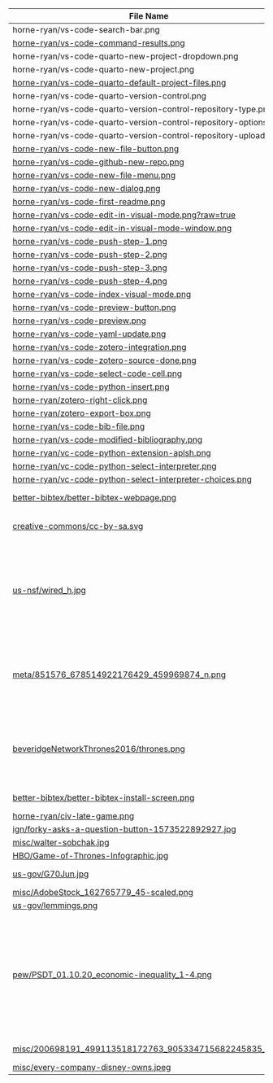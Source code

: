 | **File Name** | **Source** | **License** |
| -------- | ------- |------- |
| horne-ryan/vs-code-search-bar.png  | Ryan Horne | [CC BY-SA](https://creativecommons.org/licenses/by-sa/4.0/)
| [horne-ryan/vs-code-command-results.png](https://github.com/rmhorne/work-images/blob/main/images/horne-ryan/vs-code-command-results.png)  | Ryan Horne | [CC BY-SA](https://creativecommons.org/licenses/by-sa/4.0/)
| horne-ryan/vs-code-quarto-new-project-dropdown.png  | Ryan Horne | [CC BY-SA](https://creativecommons.org/licenses/by-sa/4.0/)
| horne-ryan/vs-code-quarto-new-project.png | Ryan Horne | [CC BY-SA](https://creativecommons.org/licenses/by-sa/4.0/)
| [horne-ryan/vs-code-quarto-default-project-files.png](horne-ryan/vs-code-quarto-default-project-files.png) | Ryan Horne | [CC BY-SA](https://creativecommons.org/licenses/by-sa/4.0/)
| horne-ryan/vs-code-quarto-version-control.png | Ryan Horne | [CC BY-SA](https://creativecommons.org/licenses/by-sa/4.0/)
| horne-ryan/vs-code-quarto-version-control-repository-type.png | Ryan Horne | [CC BY-SA](https://creativecommons.org/licenses/by-sa/4.0/)
| horne-ryan/vs-code-quarto-version-control-repository-options.png | Ryan Horne | [CC BY-SA](https://creativecommons.org/licenses/by-sa/4.0/)
| horne-ryan/vs-code-quarto-version-control-repository-upload.png | Ryan Horne | [CC BY-SA](https://creativecommons.org/licenses/by-sa/4.0/)
| [horne-ryan/vs-code-new-file-button.png](vs-code-new-file-button.png) | Ryan Horne | [CC BY-SA](https://creativecommons.org/licenses/by-sa/4.0/)
| [horne-ryan/vs-code-github-new-repo.png](https://github.com/rmhorne/work-images/blob/main/images/horne-ryan/vs-code-github-new-repo.png) | Ryan Horne | [CC BY-SA](https://creativecommons.org/licenses/by-sa/4.0/)
| [horne-ryan/vs-code-new-file-menu.png](https://github.com/rmhorne/work-images/blob/main/images/horne-ryan/vs-code-new-file-menu.png) | Ryan Horne | [CC BY-SA](https://creativecommons.org/licenses/by-sa/4.0/)
[horne-ryan/vs-code-new-dialog.png](https://github.com/rmhorne/work-images/blob/main/images/horne-ryan/vs-code-new-dialog.png) | Ryan Horne | [CC BY-SA](https://creativecommons.org/licenses/by-sa/4.0/)
[horne-ryan/vs-code-first-readme.png](https://github.com/rmhorne/work-images/blob/main/images/horne-ryan/vs-code-first-readme.png) | Ryan Horne | [CC BY-SA](https://creativecommons.org/licenses/by-sa/4.0/)
[horne-ryan/vs-code-edit-in-visual-mode.png?raw=true](https://github.com/rmhorne/work-images/blob/main/images/horne-ryan/vs-code-edit-in-visual-mode.png?raw=true)| Ryan Horne | [CC BY-SA](https://creativecommons.org/licenses/by-sa/4.0/)
[horne-ryan/vs-code-edit-in-visual-mode-window.png](https://github.com/rmhorne/work-images/blob/main/images/horne-ryan/vs-code-edit-in-visual-mode-window.png) | Ryan Horne | [CC BY-SA](https://creativecommons.org/licenses/by-sa/4.0/)
[horne-ryan/vs-code-push-step-1.png](https://github.com/rmhorne/work-images/blob/main/images/horne-ryan/vs-code-push-step-1.png)| Ryan Horne | [CC BY-SA](https://creativecommons.org/licenses/by-sa/4.0/)
[horne-ryan/vs-code-push-step-2.png](https://github.com/rmhorne/work-images/blob/main/images/horne-ryan/vs-code-push-step-2.png)| Ryan Horne | [CC BY-SA](https://creativecommons.org/licenses/by-sa/4.0/)
[horne-ryan/vs-code-push-step-3.png](https://github.com/rmhorne/work-images/blob/main/images/horne-ryan/vs-code-push-step-3.png)| Ryan Horne | [CC BY-SA](https://creativecommons.org/licenses/by-sa/4.0/)
[horne-ryan/vs-code-push-step-4.png](https://github.com/rmhorne/work-images/blob/main/images/horne-ryan/vs-code-push-step-4.png)| Ryan Horne | [CC BY-SA](https://creativecommons.org/licenses/by-sa/4.0/)
[horne-ryan/vs-code-index-visual-mode.png](https://github.com/rmhorne/work-images/blob/main/images/horne-ryan/vs-code-index-visual-mode.png)| Ryan Horne | [CC BY-SA](https://creativecommons.org/licenses/by-sa/4.0/)
[horne-ryan/vs-code-preview-button.png](https://github.com/rmhorne/work-images/blob/main/images/horne-ryan/vs-code-preview-button.png)| Ryan Horne | [CC BY-SA](https://creativecommons.org/licenses/by-sa/4.0/)
[horne-ryan/vs-code-preview.png](https://github.com/rmhorne/work-images/blob/main/images/horne-ryan/vs-code-preview.png)| Ryan Horne | [CC BY-SA](https://creativecommons.org/licenses/by-sa/4.0/)
[horne-ryan/vs-code-yaml-update.png](https://github.com/rmhorne/work-images/blob/main/images/horne-ryan/vs-code-yaml-update.png)| Ryan Horne | [CC BY-SA](https://creativecommons.org/licenses/by-sa/4.0/)
[horne-ryan/vs-code-zotero-integration.png](https://github.com/rmhorne/work-images/blob/main/images/horne-ryan/vs-code-zotero-integration.png)| Ryan Horne | [CC BY-SA](https://creativecommons.org/licenses/by-sa/4.0/)
[horne-ryan/vs-code-zotero-source-done.png](https://github.com/rmhorne/work-images/blob/main/images/horne-ryan/vs-code-zotero-source-done.png)| Ryan Horne | [CC BY-SA](https://creativecommons.org/licenses/by-sa/4.0/)
[horne-ryan/vs-code-select-code-cell.png](https://github.com/rmhorne/work-images/blob/main/images/horne-ryan/vs-code-select-code-cell.png)| Ryan Horne | [CC BY-SA](https://creativecommons.org/licenses/by-sa/4.0/)
[horne-ryan/vs-code-python-insert.png](https://github.com/rmhorne/work-images/blob/main/images/horne-ryan/vs-code-python-insert.png)| Ryan Horne | [CC BY-SA](https://creativecommons.org/licenses/by-sa/4.0/)
[horne-ryan/zotero-right-click.png](https://github.com/rmhorne/work-images/blob/main/images/horne-ryan/zotero-right-click.png) | Ryan Horne | [CC BY-SA](https://creativecommons.org/licenses/by-sa/4.0/)
[horne-ryan/zotero-export-box.png](https://github.com/rmhorne/work-images/blob/main/images/horne-ryan/zotero-export-box.png) | Ryan Horne | [CC BY-SA](https://creativecommons.org/licenses/by-sa/4.0/)
[horne-ryan/vs-code-bib-file.png](https://github.com/rmhorne/work-images/blob/main/images/horne-ryan/vs-code-bib-file.png) | Ryan Horne | [CC BY-SA](https://creativecommons.org/licenses/by-sa/4.0/)
[horne-ryan/vs-code-modified-bibliography.png](https://github.com/rmhorne/work-images/blob/main/images/horne-ryan/vs-code-modified-bibliography.png)| Ryan Horne | [CC BY-SA](https://creativecommons.org/licenses/by-sa/4.0/)
[horne-ryan/vc-code-python-extension-aplsh.png](https://github.com/rmhorne/work-images/blob/main/images/horne-ryan/vc-code-python-extension-aplsh.png)| Ryan Horne | [CC BY-SA](https://creativecommons.org/licenses/by-sa/4.0/)
[horne-ryan/vc-code-python-select-interpreter.png](https://github.com/rmhorne/work-images/blob/main/images/horne-ryan/vc-code-python-select-interpreter.png)| Ryan Horne | [CC BY-SA](https://creativecommons.org/licenses/by-sa/4.0/)
[horne-ryan/vc-code-python-select-interpreter-choices.png](https://github.com/rmhorne/work-images/blob/main/images/horne-ryan/vc-code-python-select-interpreter-choices.png)| Ryan Horne | [CC BY-SA](https://creativecommons.org/licenses/by-sa/4.0/)
[better-bibtex/better-bibtex-webpage.png](https://github.com/rmhorne/work-images/blob/main/images/better-bibtex/better-bibtex-webpage.png) | Emiliano Heyns | [MIT License]([https://creativecommons.org/licenses/by-sa/4.0/](https://github.com/retorquere/zotero-better-bibtex#MIT-1-ov-file))
[creative-commons/cc-by-sa.svg]([https://github.com/rmhorne/work-images/blob/main/images/creative-commons/cc-by-sa.svg](https://github.com/rmhorne/work-images/blob/main/images/us-nsf/wired_h.jpg)) | Creative Commons | [CC Trademark Policy](https://creativecommons.org/policies/#trademark)
[us-nsf/wired_h.jpg](https://github.com/rmhorne/work-images/blob/main/images/us-nsf/wired_h.jpg) | [NSF Internet Mapping Project (Image 2). Credit: Courtesy of Lumeta Corporation].(https://www.nsf.gov/news/mmg/mmg_disp.jsp?med_id=60125&from=) | Patent(s) pending; ©Lumeta Corporation (2004) All Rights Reserved; unknown license
[meta/851576_678514922176429_459969874_n.png](https://github.com/rmhorne/work-images/blob/main/images/meta/851576_678514922176429_459969874_n.png) | [Butler, Paul. “Visualizing Friendships.” Engineering at Meta (blog), December 14, 2010. https://engineering.fb.com/2010/12/13/core-infra/visualizing-friendships/](https://engineering.fb.com/2010/12/13/core-infra/visualizing-friendships/) |  ©Meta; unknown license
[beveridgeNetworkThrones2016/thrones.png](https://github.com/rmhorne/work-images/blob/main/images/beveridgeNetworkThrones2016/thrones.png) | [Figure #2 in Beveridge, Andrew, and Jie Shan. “Network of Thrones.” Math Horizons 23, no. 4 (2016): 18–22](https://www.tandfonline.com/doi/pdf/10.4169/mathhorizons.23.4.18) |  © Beveridge, Andrew, and Jie Shan; unknown license
[better-bibtex/better-bibtex-install-screen.png](https://github.com/rmhorne/work-images/blob/main/images/better-bibtex/better-bibtex-install-screen.png) | Emiliano Heyns | [MIT License]([https://creativecommons.org/licenses/by-sa/4.0/](https://github.com/retorquere/zotero-better-bibtex#MIT-1-ov-file))
[horne-ryan/civ-late-game.png](https://github.com/rmhorne/work-images/blob/main/images/horne-ryan/civ-late-game.png) | Ryan Horne | [CC BY-SA](https://creativecommons.org/licenses/by-sa/4.0/)
[ign/forky-asks-a-question-button-1573522892927.jpg](https://github.com/rmhorne/work-images/blob/main/images/ign/forky-asks-a-question-button-1573522892927.jpg) | Disney (?) | [Fair Use](https://www.copyright.gov/help/faq/faq-fairuse.html)
[misc/walter-sobchak.jpg](https://github.com/rmhorne/work-images/blob/main/images/misc/walter-sobchak.jpg) | Working Title Films (?) | [Fair Use](https://www.copyright.gov/help/faq/faq-fairuse.html)
[HBO/Game-of-Thrones-Infographic.jpg](https://github.com/rmhorne/work-images/blob/main/images/HBO/Game-of-Thrones-Infographic.jpg) | HBO | [Fair Use](https://www.copyright.gov/help/faq/faq-fairuse.html)
[us-gov/G70Jun.jpg](https://github.com/rmhorne/work-images/blob/main/images/us-gov/G70Jun.jpg) | US Government | [Public Domain](https://www.usa.gov/government-copyright)
[misc/AdobeStock_162765779_45-scaled.png](https://github.com/rmhorne/work-images/blob/main/images/misc/AdobeStock_162765779_45-scaled.png) | Adobe Stock (?) | [Fair Use](https://www.copyright.gov/help/faq/faq-fairuse.html)
[us-gov/lemmings.png](https://github.com/rmhorne/work-images/blob/main/images/us-gov/lemmings.png) | [Alaska State Government](https://www.adfg.alaska.gov/index.cfm?adfg=wildlifenews.view_article&articles_id=56) | [Fair Use](https://www.copyright.gov/help/faq/faq-fairuse.html)
[pew/PSDT_01.10.20_economic-inequality_1-4.png](https://github.com/rmhorne/work-images/blob/main/images/pew/PSDT_01.10.20_economic-inequality_1-4.png) | [1-4.png in Horowitz, Juliana Menasce, Ruth Igielnik, and Rakesh Kochhar. 2020. “Most Americans Say There Is Too Much Economic Inequality in the U.s., but Fewer Than Half Call It a Top Priority.” Pew Research Center (blog). January 9, 2020. https://www.pewresearch.org/social-trends/2020/01/09/trends-in-income-and-wealth-inequality/.](https://www.pewresearch.org/social-trends/2020/01/09/trends-in-income-and-wealth-inequality/) | [Fair Use](https://www.copyright.gov/help/faq/faq-fairuse.html)
[misc/200698191_499113518172763_905334715682245835_n.jpg](https://github.com/rmhorne/work-images/blob/main/images/misc/200698191_499113518172763_905334715682245835_n.jpg) | [UNC-Asheville Office of Academic Accessibility, original unknown](https://www.facebook.com/UNCAOAA/photos/a.100936261323826/499113514839430/?type=3&locale=hi_IN) | [Fair Use](https://www.copyright.gov/help/faq/faq-fairuse.html)
[misc/every-company-disney-owns.jpeg](https://github.com/rmhorne/work-images/blob/main/images/misc/every-company-disney-owns.jpeg) | [© TitleMax](https://www.titlemax.com/discovery-center/companies-disney-owns-worldwide/) | [Fair Use](https://www.copyright.gov/help/faq/faq-fairuse.html)
